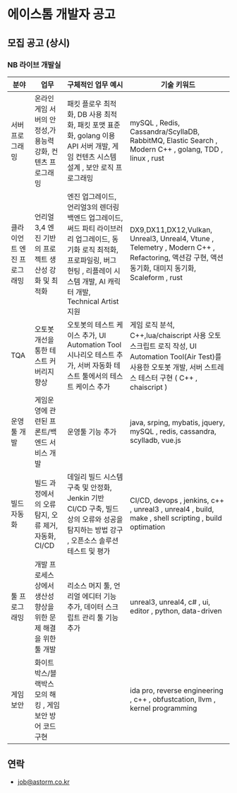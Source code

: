 # 에이스톰 개발자 공고

## 모집 공고 (상시)



### NB 라이브 개발실

| 분야          | 업무                                                    | 구체적인 업무 예시 | 기술 키워드 |
| ------------- | -------------------------------------------------------|-------------------|---------------------|
| 서버 프로그래밍 | 온라인 게임 서버의 안정성,가용능력 강화, 컨텐츠 프로그래밍 | 패킷 플로우 최적화, DB 사용 최적화, 패킷 포맷 표준화, golang 이용 API 서버 개발, 게임 컨텐츠 시스템 설계 , 보안 로직 프로그래밍 | mySQL , Redis, Cassandra/ScyllaDB, RabbitMQ, Elastic Search , Modern C++ , golang, TDD , linux , rust |
| 클라이언트 엔진 프로그래밍 | 언리얼3,4 엔진 기반의 프로젝트 생산성 강화 및 최적화 | 엔진 업그레이드, 언리얼3의 렌더링 백엔드 업그레이드, 써드 파티 라이브러리 업그레이드, 동기화 로직 최적화, 프로파일링, 버그 헌팅 , 리플레이 시스템 개발, AI 캐릭터 개발, Technical Artist 지원 | DX9,DX11,DX12,Vulkan, Unreal3, Unreal4, Vtune , Telemetry , Modern C++ , Refactoring, 액션감 구현, 액션 동기화, 대미지 동기화, Scaleform , rust |
| TQA | 오토봇 개선을 통한 테스트 커버리지 향상 | 오토봇의 테스트 케이스 추가, UI Automation Tool 시나리오 테스트 추가, 서버 자동화 테스트 툴에서의 테스트 케이스 추가 | 게임 로직 분석, C++,lua/chaiscript 사용 오토 스크립트 로직 작성, UI Automation Tool(Air Test)를 사용한 오토봇 개발, 서버 스트레스 테스터 구현 ( C++ , chaiscript ) |
| 운영툴 개발 | 게임운영에 관련된 프론트/백엔드 서비스 개발 | 운영툴 기능 추가 | java, srping, mybatis, jquery, mySQL , redis, cassandra, scylladb, vue.js |
| 빌드 자동화 | 빌드 과정에서의 오류 탐지, 오류 제거, 자동화, CI/CD | 데일리 빌드 시스템 구축 및 안정화, Jenkin 기반 CI/CD 구축, 빌드상의 오류와 성공을 탐지하는 방법 강구 , 오픈소스 솔루션 테스트 및 평가 | CI/CD, devops , jenkins, c++ , unreal3 , unreal4 , build, make , shell scripting , build optimation |
| 툴 프로그래밍 | 개발 프로세스 상에서 생산성 향상을 위한 문제 해결을 위한 툴 개발 | 리소스 머지 툴, 언리얼 에디터 기능 추가, 데이터 스크립트 관리 툴 기능 추가 | unreal3, unreal4, c# , ui, editor , python, data-driven |
| 게임 보안 | 화이트박스/블랙박스 모의 해킹 , 게임 보안 방어 코드 구현 | | ida pro, reverse engineering , c++ , obfustcation, llvm , kernel programming |


## 연락

* job@astorm.co.kr 
